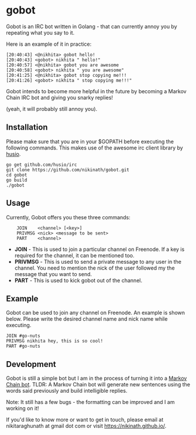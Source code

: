 # gobot

Gobot is an IRC bot written in Golang - that can currently annoy you by repeating what you say to it.

Here is an example of it in practice:

```
[20:40:43] <@nikhita> gobot hello!
[20:40:43] <gobot> nikhita " hello!"
[20:40:57] <@nikhita> gobot you are awesome
[20:40:58] <gobot> nikhita " you are awesome"
[20:41:25] <@nikhita> gobot stop copying me!!!
[20:41:26] <gobot> nikhita " stop copying me!!!"
```

Gobot intends to become more helpful in the future by becoming a Markov Chain IRC bot and giving you snarky replies!

(yeah, it will probably still annoy you).


## Installation

Please make sure that you are in your $GOPATH before executing the following commands. This makes use of the awesome irc client library by [husio](https://github.com/husio/irc).

```
go get github.com/husio/irc
git clone https://github.com/nikinath/gobot.git
cd gobot
go build
./gobot
```

## Usage

Currently, Gobot offers you these three commands:

```
	JOIN    <channel> [<key>]
	PRIVMSG <nick> <message to be sent>
	PART    <channel>
```

* **JOIN** - This is used to join a particular channel on Freenode. If a key is required for the channel, it can be mentioned too.
* **PRIVMSG** - This is used to send a private message to any user in the channel. You need to mention the nick of the user followed my the message that you want to send.
* **PART** - This is used to kick gobot out of the channel.

## Example

Gobot can be used to join any channel on Freenode. An example is shown below. Please write the desired channel name and nick name while executing.

```
JOIN #go-nuts
PRIVMSG nikhita hey, this is so cool!
PART #go-nuts
```

## Development

Gobot is still a simple bot but I am in the process of turning it into a [Markov Chain bot](http://stackoverflow.com/questions/5306729/how-do-markov-chain-chatbots-work). TLDR: A Markov Chain bot will generate new sentences using the words said previously and build intelligible replies.

Note: It still has a few bugs - the formatting can be improved and I am working on it! 

If you'd like to know more or want to get in touch, please email at nikitaraghunath at gmail dot com or visit https://nikinath.github.io/.
